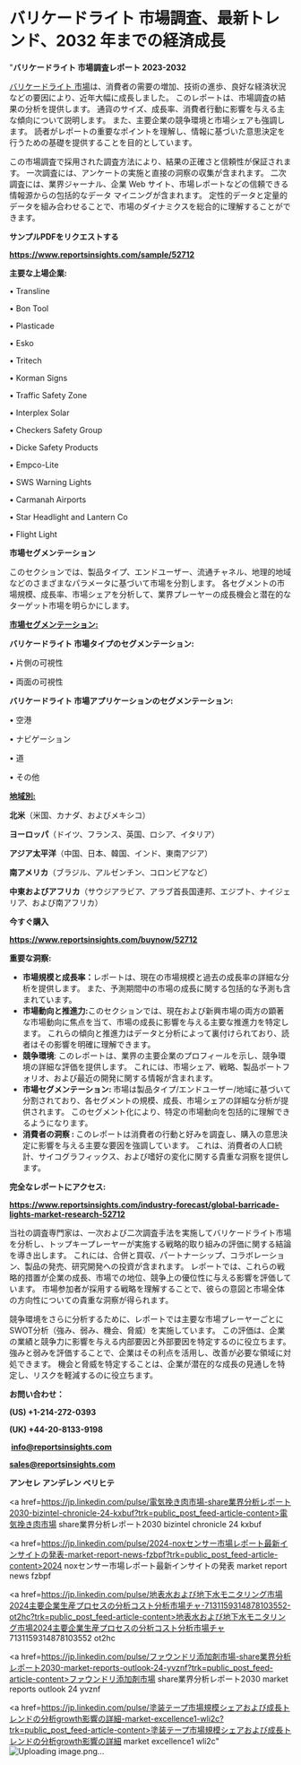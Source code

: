 # バリケードライト 市場調査、最新トレンド、2032 年までの経済成長

  "<strong>バリケードライト 市場調査レポート 2023-2032</strong>

<a href=https://www.reportsinsights.com/sample/52712>バリケードライト 市場</a>は、消費者の需要の増加、技術の進歩、良好な経済状況などの要因により、近年大幅に成長しました。 このレポートは、市場調査の結果の分析を提供します。 通貨のサイズ、成長率、消費者行動に影響を与える主な傾向について説明します。 また、主要企業の競争環境と市場シェアも強調します。 読者がレポートの重要なポイントを理解し、情報に基づいた意思決定を行うための基礎を提供することを目的としています。

この市場調査で採用された調査方法により、結果の正確さと信頼性が保証されます。 一次調査には、アンケートの実施と直接の洞察の収集が含まれます。 二次調査には、業界ジャーナル、企業 Web サイト、市場レポートなどの信頼できる情報源からの包括的なデータ マイニングが含まれます。 定性的データと定量的データを組み合わせることで、市場のダイナミクスを総合的に理解することができます。

<strong><b>サンプルPDFをリクエストする</b></strong>

<a href=https://www.reportsinsights.com/sample/52712><strong><u>https://www.reportsinsights.com/sample/52712</u></strong></a>

<strong>主要な上場企業:</strong>

• Transline

• Bon Tool

• Plasticade

• Esko

• Tritech

• Korman Signs

• Traffic Safety Zone

• Interplex Solar

• Checkers Safety Group

• Dicke Safety Products

• Empco-Lite

• SWS Warning Lights

• Carmanah Airports

• Star Headlight and Lantern Co

• Flight Light

<strong>市場セグメンテーション</strong>

このセクションでは、製品タイプ、エンドユーザー、流通チャネル、地理的地域などのさまざまなパラメータに基づいて市場を分割します。 各セグメントの市場規模、成長率、市場シェアを分析して、業界プレーヤーの成長機会と潜在的なターゲット市場を明らかにします。

<strong><u>市場セグメンテーション</u></strong><strong><u>:</u></strong>

<strong>バリケードライト 市場タイプのセグメンテーション:</strong>

• 片側の可視性

• 両面の可視性

<strong>バリケードライト 市場アプリケーションのセグメンテーション:</strong>

• 空港

• ナビゲーション

• 道

• その他

<strong><u>地域別</u></strong><strong><u>:</u></strong>

<strong>北米</strong>（米国、カナダ、およびメキシコ）

<strong>ヨーロッパ</strong>（ドイツ、フランス、英国、ロシア、イタリア）

<strong>アジア太平洋</strong>（中国、日本、韓国、インド、東南アジア）

<strong>南アメリカ</strong>（ブラジル、アルゼンチン、コロンビアなど）

<strong>中東およびアフリカ</strong>（サウジアラビア、アラブ首長国連邦、エジプト、ナイジェリア、および南アフリカ）

<strong>今すぐ購入</strong>

<a href=https://www.reportsinsights.com/buynow/52712><strong><u>https://www.reportsinsights.com/buynow/52712</u></strong></a>

<strong>重要な洞察:</strong>
<ul>
  <li><strong>市場規模と成長率：</strong>レポートは、現在の市場規模と過去の成長率の詳細な分析を提供します。 また、予測期間中の市場の成長に関する包括的な予測も含まれています。</li>
  <li><strong>市場動向と推進力:</strong>このセクションでは、現在および新興市場の両方の顕著な市場動向に焦点を当て、市場の成長に影響を与える主要な推進力を特定します。 これらの傾向と推進力はデータと分析によって裏付けられており、読者はその影響を明確に理解できます。</li>
  <li><strong>競争環境</strong>: このレポートは、業界の主要企業のプロフィールを示し、競争環境の詳細な評価を提供します。 これには、市場シェア、戦略、製品ポートフォリオ、および最近の開発に関する情報が含まれます。</li>
  <li><strong>市場セグメンテーション: </strong>市場は製品タイプ/エンドユーザー/地域に基づいて分割されており、各セグメントの規模、成長、市場シェアの詳細な分析が提供されます。 このセグメント化により、特定の市場動向を包括的に理解できるようになります。</li>
  <li><strong>消費者の洞察 : </strong>このレポートは消費者の行動と好みを調査し、購入の意思決定に影響を与える主要な要因を強調しています。 これは、消費者の人口統計、サイコグラフィックス、および嗜好の変化に関する貴重な洞察を提供します。</li>
</ul>
<strong>完全なレポートにアクセス:</strong>

<a href=https://www.reportsinsights.com/industry-forecast/global-barricade-lights-market-research-52712><strong><u><b>https://www.reportsinsights.com/industry-forecast/global-barricade-lights-market-research-52712</b></u></strong></a>

当社の調査専門家は、一次および二次調査手法を実施してバリケードライト市場を分析し、トップキープレーヤーが実施する戦略的取り組みの評価に関する結論を導き出します。 これには、合併と買収、パートナーシップ、コラボレーション、製品の発売、研究開発への投資が含まれます。 レポートでは、これらの戦略的措置が企業の成長、市場での地位、競争上の優位性に与える影響を評価しています。 市場参加者が採用する戦略を理解することで、彼らの意図と市場全体の方向性についての貴重な洞察が得られます。

競争環境をさらに分析するために、レポートでは主要な市場プレーヤーごとにSWOT分析（強み、弱み、機会、脅威）を実施しています。 この評価は、企業の業績と競争力に影響を与える内部要因と外部要因を特定するのに役立ちます。 強みと弱みを評価することで、企業はその利点を活用し、改善が必要な領域に対処できます。 機会と脅威を特定することは、企業が潜在的な成長の見通しを特定し、リスクを軽減するのに役立ちます。

<strong>お問い合わせ：</strong>

<strong>(US) +1-214-272-0393</strong>

<strong>(UK) +44-20-8133-9198</strong>

<strong> </strong><a href=info@reportsinsights.com><strong><u>info@reportsinsights.com</u></strong></a>

<a href=sales@reportsinsights.com><strong><u>sales@reportsinsights.com</u></strong></a>

<strong>アンセレ アンデレン ベリヒテ</strong>

<a href=https://jp.linkedin.com/pulse/電気挽き肉市場-share業界分析レポート2030-bizintel-chronicle-24-kxbuf?trk=public_post_feed-article-content>電気挽き肉市場 share業界分析レポート2030 bizintel chronicle 24 kxbuf</a>

<a href=https://jp.linkedin.com/pulse/2024-noxセンサー市場レポート最新インサイトの発表-market-report-news-fzbpf?trk=public_post_feed-article-content>2024 noxセンサー市場レポート最新インサイトの発表 market report news fzbpf</a>

<a href=https://jp.linkedin.com/pulse/地表水および地下水モニタリング市場2024主要企業生産プロセスの分析コスト分析市場チャ-7131159314878103552-ot2hc?trk=public_post_feed-article-content>地表水および地下水モニタリング市場2024主要企業生産プロセスの分析コスト分析市場チャ 7131159314878103552 ot2hc</a>

<a href=https://jp.linkedin.com/pulse/ファウンドリ添加剤市場-share業界分析レポート2030-market-reports-outlook-24-yvznf?trk=public_post_feed-article-content>ファウンドリ添加剤市場 share業界分析レポート2030 market reports outlook 24 yvznf</a>

<a href=https://jp.linkedin.com/pulse/塗装テープ市場規模シェアおよび成長トレンドの分析growth影響の詳細-market-excellence1-wli2c?trk=public_post_feed-article-content>塗装テープ市場規模シェアおよび成長トレンドの分析growth影響の詳細 market excellence1 wli2c</a>"
![Uploading image.png…]()
